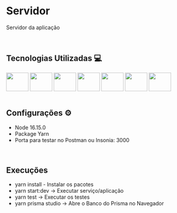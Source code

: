 # Servidor

Servidor da aplicação

<br>

## Tecnologias Utilizadas 💻
<div style="display: inline_block">
  <img align="center" height="50" width="60" src="https://cdn.jsdelivr.net/gh/devicons/devicon/icons/typescript/typescript-original.svg">
  <img align="center" height="50" width="60" src="https://cdn.jsdelivr.net/gh/devicons/devicon/icons/nestjs/nestjs-plain.svg">
  <img align="center" height="50" width="60" src="https://cdn.jsdelivr.net/gh/devicons/devicon/icons/jest/jest-plain.svg">
  <img align="center" height="50" width="60" src="https://cdn.jsdelivr.net/gh/devicons/devicon/icons/apachekafka/apachekafka-original.svg">
  <img align="center" height="50" width="60" src="https://devicons.railway.app/i/prisma-dark.svg">
  <img align="center" height="50" width="60" src="https://cdn.jsdelivr.net/gh/devicons/devicon/icons/nodejs/nodejs-original.svg">
  <img align="center" height="50" width="60" src="https://devicons.railway.app/i/postman.svg">
</div>

<br>

## Configurações ⚙️
- Node 16.15.0
- Package Yarn
- Porta para testar no Postman ou Insonia: 3000
<br>

## Execuções
- yarn install - Instalar os pacotes
- yarn start:dev -> Executar serviço/aplicação
- yarn test -> Executar os testes
- yarn prisma studio -> Abre o Banco do Prisma no Navegador
